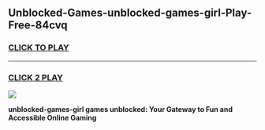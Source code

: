 
## Unblocked-Games-unblocked-games-girl-Play-Free-84cvq
<h3>
<a href="https://premium76.site?title=unblocked-games-girl&ref=23A">CLICK TO PLAY</a></h3>
<hr>

<h3>
<a href="https://premium76.site?title=unblocked-games-girl&ref=23A">CLICK 2 PLAY</a>
  
</h3>

<a href="https://premium76.site?title=unblocked-games-girl&ref=23A"><img src="https://clearcache.store/games.png"></a>


**unblocked-games-girl games unblocked: Your Gateway to Fun and Accessible Online Gaming**
